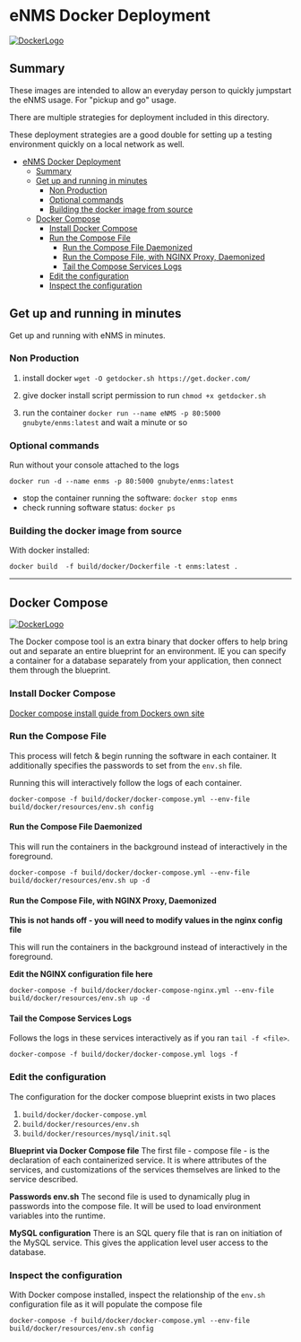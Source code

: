 # eNMS Docker Deployment

[![DockerLogo](https://www.docker.com/sites/default/files/d8/2019-07/horizontal-logo-monochromatic-white.png)](https://www.docker.com/sites/default/files/d8/2019-07/horizontal-logo-monochromatic-white.png)


## Summary


These images are intended to allow an everyday person to quickly jumpstart the eNMS usage. For "pickup and go" usage.

There are multiple strategies for deployment included in this directory.

These deployment strategies are a good double for setting up a testing environment quickly on a local network as well.
- [eNMS Docker Deployment](#enms-docker-deployment)
  - [Summary](#summary)
  - [Get up and running in minutes](#get-up-and-running-in-minutes)
    - [Non Production](#non-production)
    - [Optional commands](#optional-commands)
    - [Building the docker image from source](#building-the-docker-image-from-source)
  - [Docker Compose](#docker-compose)
    - [Install Docker Compose](#install-docker-compose)
    - [Run the Compose File](#run-the-compose-file)
      - [Run the Compose File Daemonized](#run-the-compose-file-daemonized)
      - [Run the Compose File, with NGINX Proxy, Daemonized](#run-the-compose-file-with-nginx-proxy-daemonized)
      - [Tail the Compose Services Logs](#tail-the-compose-services-logs)
    - [Edit the configuration](#edit-the-configuration)
    - [Inspect the configuration](#inspect-the-configuration)

## Get up and running in minutes

Get up and running with eNMS in minutes.

### Non Production
 1. install docker 
```wget -O getdocker.sh https://get.docker.com/```

 2. give docker install script permission to run `chmod +x getdocker.sh`
 3. run the container `docker run --name eNMS -p 80:5000 gnubyte/enms:latest` and wait a minute or so
 
 ### Optional commands 

Run without your console attached to the logs

 ```docker run -d --name enms -p 80:5000 gnubyte/enms:latest```


 -  stop the container running the software: `docker stop enms`
 - check running software status: `docker ps`




### Building the docker image from source

With docker installed: 

` docker build  -f build/docker/Dockerfile -t enms:latest . `



------

## Docker Compose 

[![DockerLogo](https://lh4.googleusercontent.com/LSPoTqqdMnwNshGXT0-DfghvSqJD-iLOHw_sg1J1E2115J_0OROkoxw8ELLseBKZl952sCiNunbzCoNl4bj1u7RFhY5QtFK8ms_G9HIWZlw40zBZS4iVtKPw0Zgfc6vVJeZZGT1d)](https://lh4.googleusercontent.com/LSPoTqqdMnwNshGXT0-DfghvSqJD-iLOHw_sg1J1E2115J_0OROkoxw8ELLseBKZl952sCiNunbzCoNl4bj1u7RFhY5QtFK8ms_G9HIWZlw40zBZS4iVtKPw0Zgfc6vVJeZZGT1d)




The Docker compose tool is an extra binary that docker offers to help bring out and separate an entire blueprint for an environment. IE you can specify a container for a database separately from your application, then connect them through the blueprint.

### Install Docker Compose

[Docker compose install guide from Dockers own site](https://docs.docker.com/compose/install/)



### Run the Compose File

This process will fetch & begin running the software in each container. It additionally specifies the passwords to set from the `env.sh` file.

Running this will interactively follow the logs of each container.

```docker-compose -f build/docker/docker-compose.yml --env-file build/docker/resources/env.sh config```

#### Run the Compose File Daemonized

This will run the containers in the background instead of interactively in the foreground.

```docker-compose -f build/docker/docker-compose.yml --env-file build/docker/resources/env.sh up -d```

#### Run the Compose File, with NGINX Proxy, Daemonized

**This is not hands off - you will need to modify values in the nginx config file**

This will run the containers in the background instead of interactively in the foreground.

**Edit the NGINX configuration file here**

```docker-compose -f build/docker/docker-compose-nginx.yml --env-file build/docker/resources/env.sh up -d```

#### Tail the Compose Services Logs

Follows the logs in these services interactively as if you ran `tail -f <file>`.

```docker-compose -f build/docker/docker-compose.yml logs -f```

### Edit the configuration

The configuration for the docker compose blueprint exists in two places
 1. `build/docker/docker-compose.yml`
 2. `build/docker/resources/env.sh`
 3. `build/docker/resources/mysql/init.sql`


**Blueprint via Docker Compose file**
The first file - compose file - is the declaration of each containerized service. It is where attributes of the services, and customizations of the services themselves are linked to the service described.


**Passwords env.sh**
The second file is used to dynamically plug in passwords into the compose file. It will be used to load environment variables into the runtime.

**MySQL configuration**
There is an SQL query file that is ran on initiation of the MySQL service. This gives the application level user access to the database. 


### Inspect the configuration

With Docker compose installed, inspect the relationship of the `env.sh` configuration file as it will populate the compose file

```
docker-compose -f build/docker/docker-compose.yml --env-file build/docker/resources/env.sh config
```